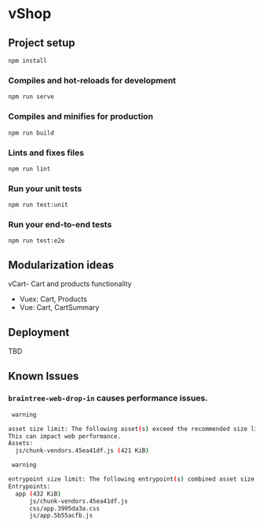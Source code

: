 # vShop

## Project setup
```
npm install
```

### Compiles and hot-reloads for development
```
npm run serve
```

### Compiles and minifies for production
```
npm run build
```

### Lints and fixes files
```
npm run lint
```

### Run your unit tests
```
npm run test:unit
```

### Run your end-to-end tests
```
npm run test:e2e
```

## Modularization ideas

vCart- Cart and products functionality

- Vuex: Cart, Products
- Vue: Cart, CartSummary

## Deployment

TBD

## Known Issues

### `braintree-web-drop-in` causes performance issues.

```bash
 warning

asset size limit: The following asset(s) exceed the recommended size limit (244 KiB).
This can impact web performance.
Assets:
  js/chunk-vendors.45ea41df.js (421 KiB)

 warning

entrypoint size limit: The following entrypoint(s) combined asset size exceeds the recommended limit (244 KiB). This can impact web performance.
Entrypoints:
  app (432 KiB)
      js/chunk-vendors.45ea41df.js
      css/app.3995da3a.css
      js/app.5b55acfb.js
```